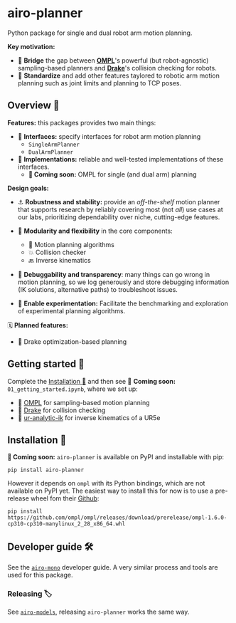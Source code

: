 # airo-planner
Python package for single and dual robot arm motion planning.

**Key motivation:**
  - 🔗 **Bridge** the gap between [**OMPL**](https://ompl.kavrakilab.org/)'s powerful (but robot-agnostic) sampling-based planners and [**Drake**](https://drake.mit.edu/)'s collision checking for robots.
  - 🦾 **Standardize** and add other features taylored to robotic arm motion planning such as joint limits and planning to TCP poses.

## Overview 🧾

**Features:** this packages provides two main things:
  - 🤝 **Interfaces:** specify interfaces for robot arm motion planning
    - `SingleArmPlanner`
    - `DualArmPlanner`
  - 🔌 **Implementations:** reliable and well-tested implementations of these interfaces.
    - **🚧 Coming soon:** OMPL for single (and dual arm) planning

**Design goals:**
  - ⚓ **Robustness and stability:** provide an *off-the-shelf* motion planner that supports research by reliably covering most (not *all*) use cases at our labs, prioritizing dependability over niche, cutting-edge features.
  - 🧩 **Modularity and flexibility** in the core components:
    - 🧭 Motion planning algorithms
    - 💥 Collision checker
    - 🔙 Inverse kinematics
  - 🐛 **Debuggability and transparency**: many things can go wrong in motion planning, so we log generously and store debugging information (IK solutions, alternative paths) to troubleshoot issues.

  - 🧪 **Enable experimentation:** Facilitate the benchmarking and exploration of experimental planning algorithms.


🗓️ **Planned features:**
  - 🎯 Drake optimization-based planning


## Getting started 🚀
Complete the [Installation 🔧](#installation-🔧) and then see 🚧 **Coming soon:** `01_getting_started.ipynb`, where we set up:
* 🎲 [OMPL](https://ompl.kavrakilab.org/) for sampling-based motion planning
* 🐉 [Drake](https://drake.mit.edu/) for collision checking
* 🧮 [ur-analytic-ik](https://github.com/Victorlouisdg/ur-analytic-ik) for inverse kinematics of a UR5e


## Installation 🔧
**🚧 Coming soon:** `airo-planner` is available on PyPI and installable with pip:
```
pip install airo-planner
```
However it depends on `ompl` with its Python bindings, which are not available on PyPI yet. The easiest way to install this for now is to use a pre-release wheel fom their [Github](https://github.com/ompl/ompl/releases):
```
pip install https://github.com/ompl/ompl/releases/download/prerelease/ompl-1.6.0-cp310-cp310-manylinux_2_28_x86_64.whl
```

## Developer guide 🛠️
See the [`airo-mono`](https://github.com/airo-ugent/airo-mono) developer guide.
A very similar process and tools are used for this package.

### Releasing 🏷️
See [`airo-models`](https://github.com/airo-ugent/airo-models/tree/main), releasing `airo-planner` works the same way.